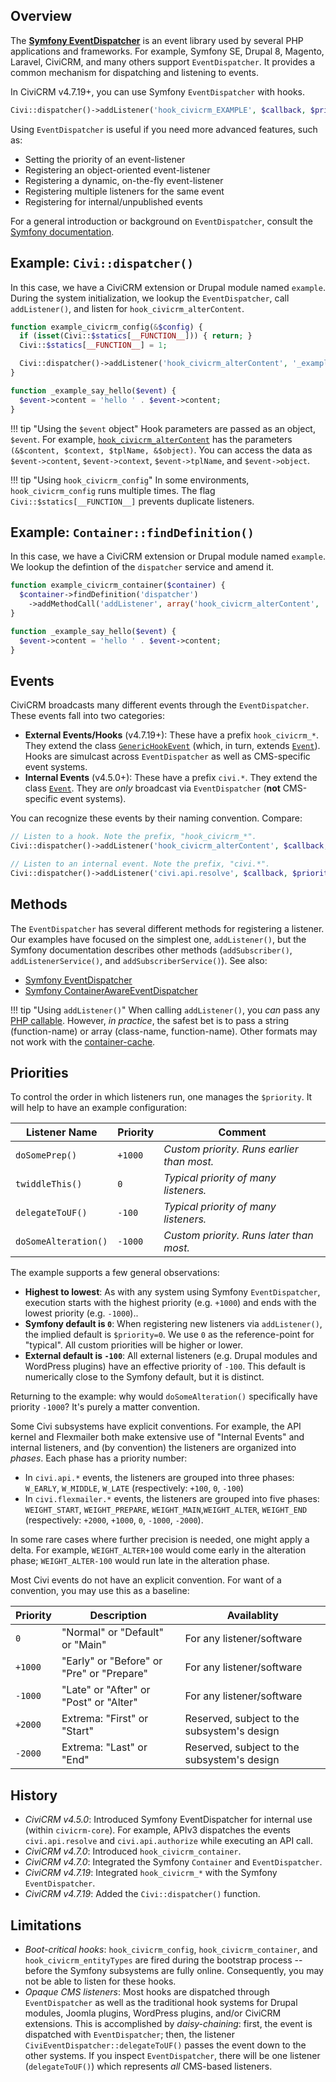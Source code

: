 ## Overview

The [__Symfony EventDispatcher__](http://symfony.com/components/EventDispatcher) is an
event library used by several PHP applications and frameworks.  For example,
Symfony SE, Drupal 8, Magento, Laravel, CiviCRM, and many others support
`EventDispatcher`.  It provides a common mechanism for dispatching and listening
to events.

In CiviCRM v4.7.19+, you can use Symfony `EventDispatcher` with hooks.

```php
Civi::dispatcher()->addListener('hook_civicrm_EXAMPLE', $callback, $priority);
```

Using `EventDispatcher` is useful if you need more advanced features, such as:

 * Setting the priority of an event-listener
 * Registering an object-oriented event-listener
 * Registering a dynamic, on-the-fly event-listener
 * Registering multiple listeners for the same event
 * Registering for internal/unpublished events

For a general introduction or background on `EventDispatcher`, consult the [Symfony documentation](http://symfony.com/doc/2.7/components/event_dispatcher.html).

## Example: `Civi::dispatcher()`

In this case, we have a CiviCRM extension or Drupal module named `example`.
During the system initialization, we lookup the `EventDispatcher`, call
`addListener()`, and listen for `hook_civicrm_alterContent`.

```php
function example_civicrm_config(&$config) {
  if (isset(Civi::$statics[__FUNCTION__])) { return; }
  Civi::$statics[__FUNCTION__] = 1;

  Civi::dispatcher()->addListener('hook_civicrm_alterContent', '_example_say_hello');
}

function _example_say_hello($event) {
  $event->content = 'hello ' . $event->content;
}
```

!!! tip "Using the `$event` object"
    Hook parameters are passed as an object, `$event`.
    For example, [`hook_civicrm_alterContent`](../hook_civicrm_alterContent.md)
    has the parameters `(&$content, $context, $tplName, &$object)`.
    You can access the data as `$event->content`, `$event->context`, `$event->tplName`, and `$event->object`.

!!! tip "Using `hook_civicrm_config`"
    In some environments, `hook_civicrm_config` runs multiple times. The flag
    `Civi::$statics[__FUNCTION__]` prevents duplicate listeners.

## Example: `Container::findDefinition()`

In this case, we have a CiviCRM extension or Drupal module named `example`.
We lookup the defintion of the `dispatcher` service and amend it.

```php
function example_civicrm_container($container) {
  $container->findDefinition('dispatcher')
    ->addMethodCall('addListener', array('hook_civicrm_alterContent', '_example_say_hello'));
}

function _example_say_hello($event) {
  $event->content = 'hello ' . $event->content;
}
```

<!--
  TODO: an example using a container-service and tag.  See "Registering Event Listeners
  in the Service Container" from http://symfony.com/doc/2.7/components/event_dispatcher.html
-->

## Events

CiviCRM broadcasts many different events through the `EventDispatcher`. These
events fall into two categories:

 * __External Events/Hooks__ (v4.7.19+): These have a prefix `hook_civicrm_*`. They extend
   the class [`GenericHookEvent`](https://github.com/civicrm/civicrm-core/blob/master/Civi/Core/Event/GenericHookEvent.php)
   (which, in turn, extends  [`Event`](http://api.symfony.com/2.7/Symfony/Component/EventDispatcher/Event.html)).
   Hooks are simulcast across `EventDispatcher` as well as CMS-specific event systems.
 * __Internal Events__ (v4.5.0+): These have a prefix `civi.*`. They extend
   the class  [`Event`](http://api.symfony.com/2.7/Symfony/Component/EventDispatcher/Event.html).
   They are *only* broadcast via `EventDispatcher` (**not** CMS-specific event systems).

You can recognize these events by their naming convention. Compare:

```php
// Listen to a hook. Note the prefix, "hook_civicrm_*".
Civi::dispatcher()->addListener('hook_civicrm_alterContent', $callback, $priority);

// Listen to an internal event. Note the prefix, "civi.*".
Civi::dispatcher()->addListener('civi.api.resolve', $callback, $priority);
```

## Methods

The `EventDispatcher` has several different methods for registering a
listener.  Our examples have focused on the simplest one, `addListener()`,
but the Symfony documentation describes other methods (`addSubscriber()`,
`addListenerService()`, and `addSubscriberService()`).  See also:

 * [Symfony EventDispatcher](http://symfony.com/doc/2.7/components/event_dispatcher.html)
 * [Symfony ContainerAwareEventDispatcher](http://symfony.com/doc/2.7/components/event_dispatcher/container_aware_dispatcher.html)

!!! tip "Using `addListener()`"
    When calling `addListener()`, you _can_ pass any [PHP callable](http://php.net/manual/en/language.types.callable.php).
    However, _in practice_, the safest bet is to pass a string (function-name) or array
    (class-name, function-name). Other formats may not work with the
    [container-cache](http://symfony.com/doc/2.7/components/dependency_injection/compilation.html).

## Priorities

To control the order in which listeners run, one manages the `$priority`. It will help to have an example configuration:

| Listener Name | Priority | Comment |
|--|--|--|
| `doSomePrep()`        | `+1000` | *Custom priority. Runs earlier than most.* |
| `twiddleThis()`       | `0`     | *Typical priority of many listeners.* |
| `delegateToUF()`      | `-100`  | *Typical priority of many listeners.* |
| `doSomeAlteration()`  | `-1000` | *Custom priority. Runs later than most.* |

The example supports a few general observations:

* __Highest to lowest__:  As with any system using Symfony `EventDispatcher`, execution starts with the highest priority
  (e.g. `+1000`) and ends with the lowest priority (e.g. `-1000`)..
* __Symfony default is `0`__:  When registering new listeners via `addListener()`, the implied default is `$priority=0`.
  We use `0` as the reference-point for "typical". All custom priorities will be higher or lower.
* __External default is `-100`__:  All external listeners (e.g. Drupal modules and WordPress plugins) have an effective priority of `-100`.
  This default is numerically close to the Symfony default, but it is distinct.

Returning to the example: why would `doSomeAlteration()` specifically have priority `-1000`? It's purely a matter convention.

Some Civi subsystems have explicit conventions.  For example, the API kernel and Flexmailer both make extensive use of "Internal Events" and internal
listeners, and (by convention) the listeners are organized into *phases*. Each phase has a priority number:

* In `civi.api.*` events, the listeners are grouped into three phases: `W_EARLY`, `W_MIDDLE`, `W_LATE` (respectively: `+100`, `0`, `-100`)
* In `civi.flexmailer.*` events, the listeners are grouped into five phases: `WEIGHT_START`, `WEIGHT_PREPARE`, `WEIGHT_MAIN`,`WEIGHT_ALTER`, `WEIGHT_END` (respectively: `+2000`, `+1000`, `0`, `-1000`, `-2000`).

In some rare cases where further precision is needed, one might apply a delta.  For example, `WEIGHT_ALTER+100` would come early in the alteration
phase; `WEIGHT_ALTER-100` would run late in the alteration phase.

Most Civi events do not have an explicit convention. For want of a convention, you may use this as a baseline:

| Priority | Description | Availablity |
| -- | -- | -- |
| `0`      | "Normal" or "Default" or "Main" | For any listener/software |
| `+1000`  | "Early" or "Before" or "Pre" or "Prepare" | For any listener/software |
| `-1000`  | "Late" or "After" or "Post" or "Alter" | For any listener/software |
| `+2000`  | Extrema: "First" or "Start" | Reserved, subject to the subsystem's design |
| `-2000`  | Extrema: "Last" or "End"  | Reserved, subject to the subsystem's design |

<!-- If we switched `civi.api.*` from +/-100 to +/-1000, then all the cases would be the same, and we could simplify the docs.  -->

## History

 * _CiviCRM v4.5.0_: Introduced Symfony EventDispatcher for internal use (within `civicrm-core`). For example,
   APIv3 dispatches the events `civi.api.resolve` and `civi.api.authorize` while executing an API call.
 * _CiviCRM v4.7.0_: Introduced `hook_civicrm_container`.
 * _CiviCRM v4.7.0_: Integrated the Symfony `Container` and `EventDispatcher`.
 * _CiviCRM v4.7.19_: Integrated `hook_civicrm_*` with the Symfony `EventDispatcher`.
 * _CiviCRM v4.7.19_: Added the `Civi::dispatcher()` function.

## Limitations

 * _Boot-critical hooks_: `hook_civicrm_config`, `hook_civicrm_container`, and `hook_civicrm_entityTypes`
   are fired during the bootstrap process -- before the Symfony subsystems are fully online. Consequently,
   you may not be able to listen for these hooks.
 * _Opaque CMS listeners_: Most hooks are dispatched through `EventDispatcher` as well as the traditional
   hook systems for Drupal modules, Joomla plugins, WordPress plugins, and/or CiviCRM extensions.
   This is accomplished by _daisy-chaining_: first, the event is dispatched with `EventDispatcher`; then, the
   listener `CiviEventDispatcher::delegateToUF()` passes the event down to the other systems.
   If you inspect `EventDispatcher`, there will be one listener (`delegateToUF()`)
   which represents _all_ CMS-based listeners.

